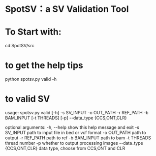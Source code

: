 # SpotSV：a SV Validation Tool
# To Start with:
cd SpotSV/src

# to get the help tips
python spotsv.py valid -h

# to valid SV
usage: spotsv.py valid [-h] -s SV_INPUT -o OUT_PATH -r REF_PATH -b BAM_INPUT [-t THREADS] [-p] --data_type {CCS,ONT,CLR}

optional arguments:
  -h, --help            show this help message and exit
  -s SV_INPUT           path to input file in bed or vcf format
  -o OUT_PATH           path to output
  -r REF_PATH           path to ref
  -b BAM_INPUT          path to bam
  -t THREADS            thread number
  -p                    whether to output processing images
  --data_type {CCS,ONT,CLR}
                        data type, choose from CCS,ONT and CLR
